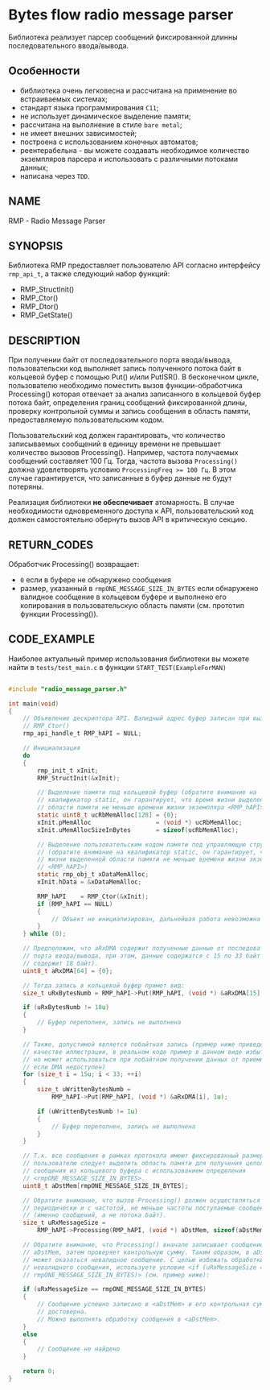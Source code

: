 # Bytes flow radio message parser

Библиотека реализует парсер сообщений фиксированной длинны последовательного ввода/вывода.

## Особенности

- библиотека очень легковесна и рассчитана на применение во встраиваемых системах;
- стандарт языка программирования `С11`;
- не использует динамическое выделение памяти;
- рассчитана на выполнение в стиле `bare metal`;
- не имеет внешних зависимостей;
- построена с использованием конечных автоматов;
- реентерабельна - вы можете создавать необходимое количество экземпляров парсера и использовать с различными потоками данных;
- написана через `TDD`.

## NAME

RMP - Radio Message Parser

## SYNOPSIS

Библиотека RMP предоставляет пользователю API согласно интерфейсу `rmp_api_t`, а также следующий набор функций:
- RMP_StructInit()
- RMP_Ctor()
- RMP_Dtor()
- RMP_GetState()

## DESCRIPTION

При получении байт от последовательного порта ввода/вывода, пользовательски код выполняет запись полученного потока байт в кольцевой буфер с помощью Put() и/или PutISR(). В бесконечном цикле, пользователю необходимо поместить вызов функции-обработчика Processing() которая отвечает за анализ записанного в кольцевой буфер потока байт, определения границ сообщений фиксированной длины, проверку контрольной суммы и запись сообщения в область памяти, предоставляемую пользовательским кодом.

Пользовательский код должен гарантировать, что количество записываемых сообщений в единицу времени не превышает количество вызовов Processing(). Например, частота получаемых сообщений составляет 100 Гц. Тогда, частота вызова `Processing()` должна удовлетворять условию `ProcessingFreq >= 100 Гц`. В этом случае гарантируется, что записанные в буфер данные не будут потеряны.

Реализация библиотеки **не обеспечивает** атомарность. В случае необходимости одновременного доступа к API, пользовательский код должен самостоятельно обернуть вызов API в критическую секцию.

## RETURN_CODES

Обработчик Processing() возвращает:
-   `0` если в буфере не обнаружено сообщения
-   размер, указанный в `rmpONE_MESSAGE_SIZE_IN_BYTES` если обнаружено валидное сообщение в кольцевом буфере и выполнено его копирования в пользовательскую область памяти (см. прототип функции Processing()).

## CODE_EXAMPLE

Наиболее актуальный пример использования библиотеки вы можете найти в `tests/test_main.c` в функции `START_TEST(ExampleForMAN)`

```c

#include "radio_message_parser.h"

int main(void)
{
    // Объявление дескриптора API. Валидный адрес буфер записан при вызове
    // RMP_Ctor()
    rmp_api_handle_t RMP_hAPI = NULL;

    // Инициализация
    do
    {
        rmp_init_t xInit;
        RMP_StructInit(&xInit);

        // Выделение памяти под кольцевой буфер (обратите внимание на
        // квалификатор static, он гарантирует, что время жизни выделенной
        // области памяти не меньше времени жизни экземпляра <RMP_hAPI>)
        static uint8_t ucRbMemAlloc[128] = {0};
        xInit.pMemAlloc                  = (void *) ucRbMemAlloc;
        xInit.uMemAllocSizeInBytes       = sizeof(ucRbMemAlloc);

        // Выделение пользовательским кодом памяти под управляющую структуру
        // (обратите внимание на квалификатор static, он гарантирует, что время
        // жизни выделенной области памяти не меньше времени жизни экземпляра
        // <RMP_hAPI>)
        static rmp_obj_t xDataMemAlloc;
        xInit.hData = &xDataMemAlloc;

        RMP_hAPI    = RMP_Ctor(&xInit);
        if (RMP_hAPI == NULL)
        {
            // Объект не инициализирован, дальнейшая работа невозможна
        }
    } while (0);

    // Предположим, что aRxDMA содержит полученные данные от последовательного
    // порта ввода/вывода, при этом, данные содержатся с 15 по 33 байт (т.е.
    // содержит 18 байт).
    uint8_t aRxDMA[64] = {0};

    // Тогда запись в кольцевой буфер примет вид:
    size_t uRxBytesNumb = RMP_hAPI->Put(RMP_hAPI, (void *) &aRxDMA[15], 18u);

    if (uRxBytesNumb != 18u)
    {
        // Буфер переполнен, запись не выполнена
    }

    // Также, допустимой является побайтная запись (пример ниже приведен в
    // качестве иллюстрации, в реальном коде пример в данном виде избыточен,
    // но может использоваться при побайтном получении данных от приемника UART
    // если DMA недоступен)
    for (size_t i = 15u; i < 33; ++i)
    {
        size_t uWrittenBytesNumb =
            RMP_hAPI->Put(RMP_hAPI, (void *) &aRxDMA[i], 1u);

        if (uWrittenBytesNumb != 1u)
        {
            // Буфер переполнен, запись не выполнена
        }
    }

    // Т.к. все сообщения в рамках протокола имеют фиксированный размер, то
    // пользователю следует выделить область памяти для получения целого
    // сообщения из кольцевого буфера с использованием определения
    // <rmpONE_MESSAGE_SIZE_IN_BYTES>.
    uint8_t aDstMem[rmpONE_MESSAGE_SIZE_IN_BYTES];

    // Обратите внимание, что вызов Processing() должен осуществляться
    // периодически и с частотой, не меньше частоты поступаемые сообщений
    // (именно сообщений, а не потока байт).
    size_t uRxMessageSize =
        RMP_hAPI->Processing(RMP_hAPI, (void *) aDstMem, sizeof(aDstMem));

    // Обратите внимание, что Processing() вначале записывает сообщение в
    // aDstMem, затем проверяет контрольную сумму. Таким образом, в aDstMem
    // может оказаться невалидное сообщение. С целью избежать обработки
    // невалидного сообщения, используете условие <if (uRxMessageSize ==
    // rmpONE_MESSAGE_SIZE_IN_BYTES)> (см. пример ниже):

    if (uRxMessageSize == rmpONE_MESSAGE_SIZE_IN_BYTES)
    {
        // Сообщение успешно записано в <aDstMem> и его контрольная сумма
        // достоверна.
        // Можно выполнять обработку сообщения в <aDstMem>.
    }
    else
    {
        // Сообщение не найдено
    }

    return 0;
}
```
